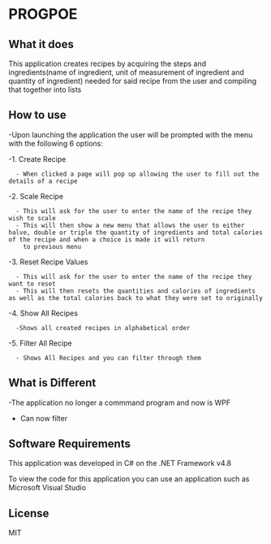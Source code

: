 # PROGPOE
## What it does
This application creates recipes by acquiring the steps and ingredients(name of ingredient, unit of measurement of ingredient and quantity of ingredient) needed for said recipe from the user and compiling that together into lists

## How to use
-Upon launching the application the user will be prompted with the menu with the following 6 options:

  -1. Create Recipe
      
      - When clicked a page will pop up allowing the user to fill out the details of a recipe
      
  -2. Scale Recipe
      
      - This will ask for the user to enter the name of the recipe they wish to scale 
      - This will then show a new menu that allows the user to either halve, double or triple the quantity of ingredients and total calories of the recipe and when a choice is made it will return  
        to previous menu
        
  -3. Reset Recipe Values
      
      - This will ask for the user to enter the name of the recipe they want to reset
      - This will then resets the quantities and calories of ingredients as well as the total calories back to what they were set to originally 

      
  -4. Show All Recipes
      
      -Shows all created recipes in alphabetical order
  
  -5. Filter All Recipe
      
      - Shows All Recipes and you can filter through them
      
## What is Different

-The application no longer a commmand program and now is WPF

- Can now filter


      
## Software Requirements

This application was developed in C# on the .NET Framework v4.8

To view the code for this application you can use an application such as Microsoft Visual Studio

## License
MIT


